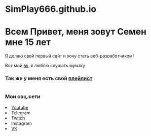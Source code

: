 # SimPlay666.github.io
<!DOCTYPE html>
<html lang="en">
  <head>
    <title>SIMPLAY</title>
  </head>
  <body>
    <h1>Всем Привет, меня зовут Семен мне 15 лет</h1>
    <p>Я делаю свой первый сайт и хочу стать веб-разработчиком!</p>
     Вот мой <a href="https://vk.com/psychosimplayyy" target="_blank">вк</a>, я люблю слушать муызку
    <h3>Так же у меня есть свой <a href="call.html" target="_blank">плейлист</a></h3>


  <h1>  <https://sun9-3.userapi.com/impg/i1IBz6aTjOcsf7ACodFslWj1C9j4SS34fe1G3w/Vr8CR5W4fNU.jpg" alt="Это я" height="400px"></h1>
  <h3>Мои соц.сети</h3
  <ul>
    <li>
       <a href="https://www.youtube.com/channel/UCv4riSQcMmDAN4SO1WLMqCg">Youtube</a>
     </li>
    <li>Telegram</li>
    <li>Twitch</li>
    <li>Instagram</li>
    <li>
      <a href="https://vk.com/psychosimplayyy">VK</a>
    </li>
  </ul>
  </body>
